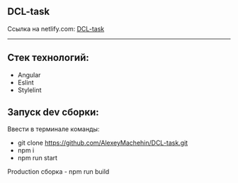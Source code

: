 ﻿## DCL-task

Ссылка на netlify.com: [DCL-task](https://dcl-task.netlify.app)

***

## Стек технологий: 
* Angular 
* Eslint
* Stylelint

## Запуск dev сборки:
Ввести в терминале команды:
* git clone https://github.com/AlexeyMachehin/DCL-task.git
* npm i
* npm run start

Production сборка - npm run build

